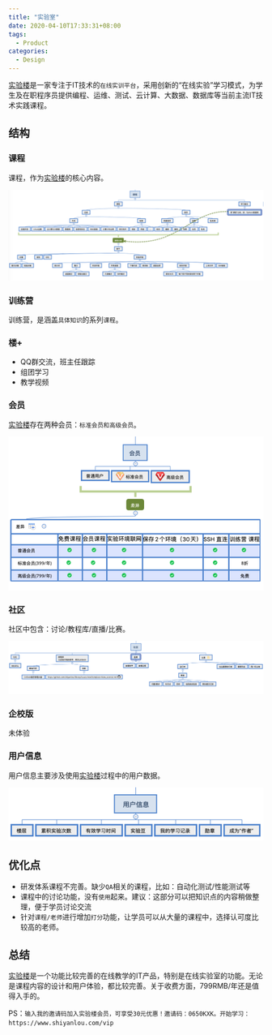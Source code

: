 ```yaml
---
title: "实验室"
date: 2020-04-10T17:33:31+08:00
tags:
  - Product
categories:
  - Design
---
```


[实验楼](https://www.shiyanlou.com/)是一家专注于IT技术的`在线实训平台`，采用创新的“在线实验”学习模式，为学生及在职程序员提供编程、运维、测试、云计算、大数据、数据库等当前主流IT技术实践课程。

## 结构

### 课程

课程，作为[实验楼](https://www.shiyanlou.com/)的核心内容。

![课程内容](/img/shiyanlou/courses.png)

### 训练营

训练营，是涵盖`具体知识`的系列`课程`。

### 楼+

- QQ群交流，班主任跟踪
- 组团学习
- 教学视频

### 会员

[实验楼](https://www.shiyanlou.com/)存在两种会员：`标准会员和高级会员`。

![会员](/img/shiyanlou/vip.png)

### 社区

社区中包含：讨论/教程库/直播/比赛。

![会员](/img/shiyanlou/social.png)

### 企校版

未体验

### 用户信息

用户信息主要涉及使用[实验楼](https://www.shiyanlou.com/)过程中的用户数据。

![用户](/img/shiyanlou/user.png)

## 优化点

- 研发体系课程不完善。缺少`QA`相关的课程，比如：自动化测试/性能测试等 
- 课程中的讨论功能，没有`使用`起来。建议：这部分可以把知识点的内容稍做整理，便于学员讨论交流
- 针对`课程/老师`进行增加`打分`功能，让学员可以从大量的课程中，选择认可度比较高的老师。

## 总结

[实验楼](https://www.shiyanlou.com/)是一个功能比较完善的在线教学的IT产品，特别是在线实验室的功能。无论是课程内容的设计和用户体验，都比较完善。关于收费方面，799RMB/年还是值得入手的。

PS：`输入我的邀请码加入实验楼会员，可享受30元优惠！邀请码：0650KXK。开始学习：https://www.shiyanlou.com/vip`
